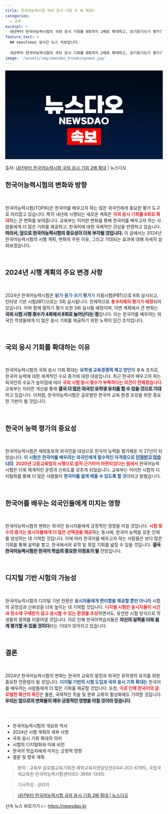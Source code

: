 ```yaml
---
title: 한국어능력시험 국외 응시 기회 두 배 확대!
categories:
  - 교육
excerpt: >
  내년부터 한국어능력시험의 국외 응시 기회를 8회까지 2배로 확대하고, 읽기듣기쓰기 평가(TOPIK ⅠⅡ)는 …
feature_text: >
  ## seoulnews 실시간 뉴스 속보입니다.

  내년부터 한국어능력시험의 국외 응시 기회를 8회까지 2배로 확대하고, 읽기듣기쓰기 평가(TOPIK ⅠⅡ)는 …
image: '/assets/img/newsdao_breakingnews.jpg'
---
```


![뉴스다오 속보](/assets/img/newsdao_breakingnews.jpg)

<p>출처: <a href="https://newsdao.kr/2137" rel="dofollow">내년부터 한국어능력시험 국외 응시 기회 2배 확대</a> | 뉴스다오</p>

<h2 data-ke-size="size26">한국어능력시험의 변화와 방향</h2>

<p data-ke-size="size16">&nbsp;</p>
한국어능력시험(TOPIK)은 한국어를 배우고자 하는 많은 외국인에게 중요한 평가 도구로 자리잡고 있습니다. 특히 내년에 시행되는 새로운 계획은 <b><span style="color: #ee2323;">국외 응시 기회를 8회로 확대</span></b>하는 큰 변화를 보여줍니다. 교육부는 이러한 변화를 통해 한국어를 배우고자 하는 사람들에게 더 많은 기회를 제공하고, 한국어에 대한 국제적인 관심을 반영하고 있습니다. <b><span style="background-color: #21538527;">따라서, 앞으로 한국어능력시험의 중요성이 더욱 부각될 것입니다.</span></b> 이 글에서는 2024년 한국어능력시험의 시행 계획, 변화의 주된 이유, 그리고 기대되는 효과에 대해 자세히 살펴보겠습니다.

<p data-ke-size="size16">&nbsp;</p>

<h2 data-ke-size="size26">2024년 시행 계획의 주요 변경 사항</h2>

<p data-ke-size="size16">&nbsp;</p>
2024년 한국어능력시험은 <b><span style="color: #1a5490;">읽기·듣기·쓰기 평가</span></b>가 지필시험(PBT)으로 6회 실시되고, 인터넷 기반 시험(IBT)으로는 3회 실시됩니다. 전체적으로 <b><span style="color: #ee2323;">총 9차례의 평가가 예정</span></b>되어 있습니다. 이와 함께 말하기 평가 또한 3회 실시될 예정이며, 이번 계획에서 큰 변화는 <b><span style="background-color: #21538527;">국외 시험 시행 횟수가 4회에서 8회로 늘어난다는 점</span></b>입니다. 이는 한국어를 배우려는 외국인 학생들에게 더 많은 응시 기회를 제공하기 위한 노력이 담긴 조치입니다.

<p data-ke-size="size16">&nbsp;</p>

<h2 data-ke-size="size26">국외 응시 기회를 확대하는 이유</h2>

<p data-ke-size="size16">&nbsp;</p>
한국어능력시험의 국외 응시 기회 확대는 <b><span style="color: #1a5490;">유학생 교육경쟁력 제고 방안</span></b>의 후속 조치로, 한국어 능력에 대한 세계적인 수요 증가에 대한 대응입니다. 최근 한국어 배우고자 하는 외국인의 수요가 높아짐에 따라 <b><span style="color: #ee2323;">국외 시험 응시 횟수가 부족하다는 의견이 전해졌습니다</span></b>. 교육부는 이러한 개선을 통해 <b><span style="background-color: #21538527;">결국 더 많은 외국인 유학생 유치를 할 수 있을 것으로 기대</span></b>하고 있습니다. 이처럼, 한국어능력시험은 글로벌한 한국어 교육 환경 조성을 위한 중요한 기반이 될 것입니다.

<p data-ke-size="size16">&nbsp;</p>

<h2 data-ke-size="size26">한국어 능력 평가의 중요성</h2>

<p data-ke-size="size16">&nbsp;</p>
한국어능력시험은 재외동포와 외국인을 대상으로 한국어 능력을 평가해온 지 27년이 되었습니다. <b><span style="color: #1a5490;">이 시험은 한국어를 배우려는 외국인에게 필수적인 자격증으로 <span style="background-color: #21538527;">인정받고 있습니다</span></span></b>. <b><span style="color: #ee2323;">2020년 고등교육법의 시행으로 법적 근거마저 마련되었다는 점에서</span></b> 한국어능력시험은 더욱 체계적인 운영과 신뢰도를 갖추게 되었습니다. 교육부는 이러한 시험의 디지털화를 통해 더 많은 사람들이 <b><span style="color: #1a5490;">한국어를 쉽게 배울 수 있도록 할 것</span></b>이라고 밝혔습니다.

<p data-ke-size="size16">&nbsp;</p>

<h2 data-ke-size="size26">한국어를 배우는 외국인들에게 미치는 영향</h2>

<p data-ke-size="size16">&nbsp;</p>
한국어능력시험의 변화는 외국인 응시자들에게 긍정적인 영향을 미칠 것입니다. <b><span style="color: #ee2323;">시험 횟수의 증가는 응시자들에게 더 많은 선택권을 제공</span></b>하는 동시에, 한국어 능력을 갖춘 인재를 양성하는 데 기여할 것입니다. 이에 따라 한국어를 배우고자 하는 사람들은 보다 많은 기회를 통해 실력을 쌓고, 한국에서의 유학 및 취업 기회를 넓힐 수 있을 것입니다. <b><span style="background-color: #21538527;">결국 한국어능력시험은 한국어 학습의 중요한 이정표가 될</span></b> 전망입니다.

<p data-ke-size="size16">&nbsp;</p>

<h2 data-ke-size="size26">디지털 기반 시험의 가능성</h2>

<p data-ke-size="size16">&nbsp;</p>
한국어능력시험의 디지털 기반 전환은 <b><span style="color: #1a5490;">응시자들에게 편리함을 제공할 뿐만 아니라</span></b> 시험의 공정성과 신뢰성을 더욱 높이는 데 기여할 것입니다. <b><span style="color: #ee2323;">디지털 시험은 응시자들이 시간과 장소에 구애받지 않고 응시할 수 있는 환경을 조성</span></b>하면서도, 유연한 시험 방식으로 학생들의 참여를 이끌어낼 것입니다. 이로 인해 한국어학습자들은 <b><span style="background-color: #21538527;">자신의 실력을 더욱 쉽게 평가할 수 있을 것이다</span></b>라는 기대가 모아지고 있습니다.

<p data-ke-size="size16">&nbsp;</p>

<h2 data-ke-size="size26">결론</h2>

<p data-ke-size="size16">&nbsp;</p>
2024년 한국어능력시험의 변화는 한국어 교육의 발전과 외국인 유학생의 유치를 위한 중요한 전환점이 될 것입니다. <b><span style="color: #1a5490;">디지털 기반의 시험 도입과 국외 응시 기회 확대는</span></b> 한국어를 배우려는 사람들에게 더 많은 기회를 제공할 것입니다. 또한, <b><span style="color: #ee2323;">이로 인해 한국어의 글로벌한 확산의 촉진</span></b>은 물론, 국제적인 학술 및 문화 교류의 활성화에도 기여할 것입니다. <b><span style="background-color: #21538527;">우리는 앞으로의 변화들이 매우 긍정적인 영향을 미칠 것이라 믿습니다</span></b>.

<p data-ke-size="size16">&nbsp;</p>

<hr style="height: 1px; background-color: #ddd; border: none;">
<ul>
  <li>한국어능력시험의 개요와 역사</li>
  <li>2024년 시행 계획의 세부 사항</li>
  <li>국외 응시 기회 확대의 의미</li>
  <li>시험의 디지털화와 미래 비전</li>
  <li>한국어 학습자에게 미치는 긍정적 영향</li>
  <li>결론 및 향후 계획</li>
</ul>
<blockquote>문의 : 교육부 글로벌교육기획관 재외교육지원담당관(044-203-6785), 국립국제교육원 한국어능력시험센터(02-3668-1345)</blockquote>
<blockquote>기사작성 : 관리자</blockquote>
<blockquote><a href="https://newsdao.kr/2137">내년부터 한국어능력시험 국외 응시 기회 2배 확대 | 뉴스다오</a></blockquote> 

신속 뉴스 바로가기 👉 <a href="https://newsdao.kr" rel="dofollow">https://newsdao.kr</a>


